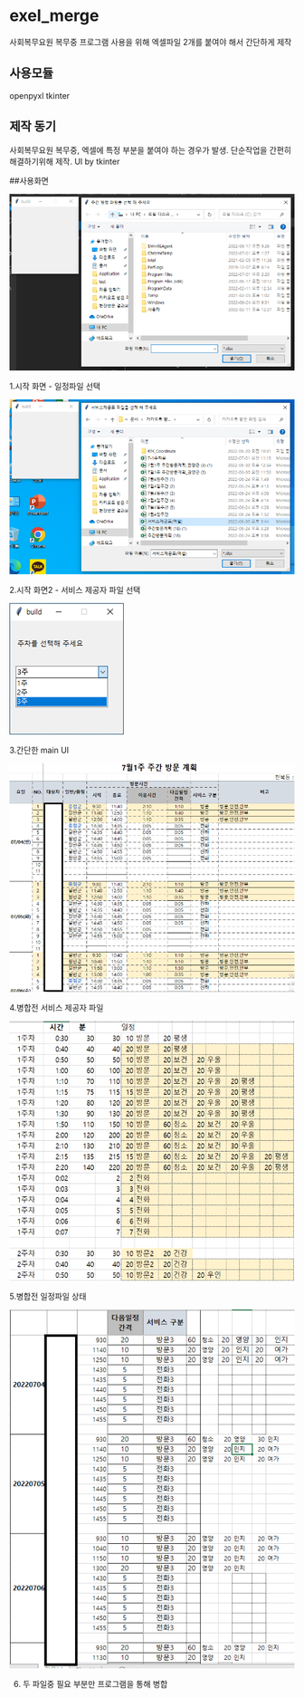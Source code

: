 # exel_merge
사회복무요원 복무중 프로그램 사용을 위해 엑셀파일 2개를 붙여야 해서 간단하게 제작

## 사용모듈

openpyxl
tkinter

## 제작 동기
사회복무요원 복무중, 엑셀에 특정 부분을 붙여야 하는 경우가 발생.
단순작업을 간편히 해결하기위해 제작.
UI by tkinter

##사용화면

![image](photo1.png)

1.시작 화면 - 일정파일 선택

![](photo2.png)

2.시작 화면2 - 서비스 제공자 파일 선택

![](photo3.png)

3.간단한 main UI

![](photo4.png)

4.병합전 서비스 제공자 파일


![](photo5.png)

5.병합전 일정파일 상태

![](photo6.png)

6. 두 파일중 필요 부분만 프로그램을 통해 병합
